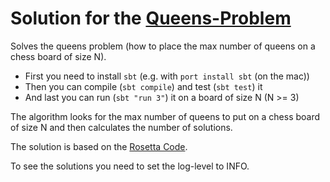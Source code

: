 # Solution for the [Queens-Problem](http://en.wikipedia.org/wiki/Eight_queens_puzzle)

Solves the queens problem (how to place the max number of queens on a chess board of size N).

* First you need to install `sbt` (e.g. with `port install sbt` (on the mac))
* Then you can compile (`sbt compile`) and test (`sbt test`) it
* And last you can run (`sbt "run 3"`) it on a board of size N (N >= 3)

The algorithm looks for the max number of queens to put on a chess board of size N and then calculates the number of solutions.

The solution is based on the [Rosetta Code](http://rosettacode.org/wiki/N-queens_problem#Scala).

To see the solutions you need to set the log-level to INFO.
